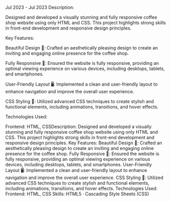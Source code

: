 Jul 2023 - Jul 2023
Description:

Designed and developed a visually stunning and fully responsive coffee shop website using only HTML and CSS. This project highlights strong skills in front-end development and responsive design principles.

Key Features:

Beautiful Design 🌟: Crafted an aesthetically pleasing design to create an inviting and engaging online presence for the coffee shop.

Fully Responsive 📱: Ensured the website is fully responsive, providing an optimal viewing experience on various devices, including desktops, tablets, and smartphones.

User-Friendly Layout 🖥️: Implemented a clean and user-friendly layout to enhance navigation and improve the overall user experience.

CSS Styling 🎨: Utilized advanced CSS techniques to create stylish and functional elements, including animations, transitions, and hover effects.

Technologies Used:

Frontend: HTML, CSSDescription: Designed and developed a visually stunning and fully responsive coffee shop website using only HTML and CSS. This project highlights strong skills in front-end development and responsive design principles. Key Features: Beautiful Design 🌟: Crafted an aesthetically pleasing design to create an inviting and engaging online presence for the coffee shop. Fully Responsive 📱: Ensured the website is fully responsive, providing an optimal viewing experience on various devices, including desktops, tablets, and smartphones. User-Friendly Layout 🖥️: Implemented a clean and user-friendly layout to enhance navigation and improve the overall user experience. CSS Styling 🎨: Utilized advanced CSS techniques to create stylish and functional elements, including animations, transitions, and hover effects. Technologies Used: Frontend: HTML, CSS
Skills: HTML5 · Cascading Style Sheets (CSS)
